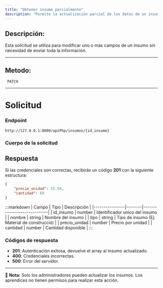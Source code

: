 ```yaml
---
title: "Obtener insumo parcialmente"
description: "Permite la actualización parcial de los datos de un insumo registrado en el sistema."
---
```



## Descripción:
Esta solicitud se utiliza para modificar uno o más campos de un insumo sin necesidad de enviar toda la información.

---


## Metodo: 
```
 PATCH
```
---


# **Solicitud**

### **Endpoint**
```
http://127.0.0.1:8000/apiPhp/insumos/{id_insumo}
```

### **Cuerpo de la solicitud**

## **Respuesta**

Si las credenciales son correctas, recibirás un código **201** con la siguiente estructura:

```json
{
    "precio_unidad": 15.50,
    "cantidad": 60
}
```

:::markdown
| Campo           | Tipo   | Descripción                |
|----------------|--------|-----------------------------|
| id_insumo      | number | Identificador unico del insumo   |
| nombre         | string | Nombre del insumo      |
| tipo           | string | Tipo de insumo (Ej: Material de construcció)       |
| precio_unidad  | number | Precio por unidad    |
| cantidad       | number | Cantidad disponible     |
:::


### **Códigos de respuesta**
- **201**: Autenticación exitosa, devuelve el array al insumo actualizado.
- **400**: Credenciales incorrectas.
- **500**: Error del servidor.

---

📄 **Nota:** Solo los administradores pueden actualizar los insumos. Los aprendices no tienen permisos para realizar esta acción.